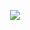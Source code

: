 
<p align="center">
  
<a href="https://github.com/DenverCoder1/readme-typing-svg">
  <img src="https://readme-typing-svg.herokuapp.com/?lines=Geleceğini%20Kodla!%20Geleceği%20Kodla!&font=Nunito&weight=700&center=true&width=600&height=60">
</a>

</p>
